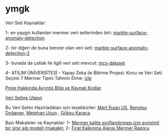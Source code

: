 # ymgk
Veri Seti Kaynaklar:

1- en yaygın kullanılan mermer veri setlerinden biri: [marble-surface-anomaly-detection](https://www.kaggle.com/datasets/wardaddy24/marble-surface-anomaly-detection)

2- bir diğeri de buna benzer olan veri seti: [marble-surface-anomaly-detection-2](https://www.kaggle.com/datasets/wardaddy24/marble-surface-anomaly-detection-2)

3- burada da çatlak ile ilgili veri seti mevcut: [mcs-dataset](https://github.com/MachineLearningVisionRG/mcs-dataset)

4- ATILIM ÜNİVERSİTESİ - Yapay Zeka ile Bitirme Projesi: Konu ve Veri Seti Seçimi 7 Mermer Tipini Tahmin Etme: [izle](https://www.youtube.com/watch?v=63QFHD64wWk) 

[Proje Hakkında Ayrıntılı Bilgi ve Kaynak Kodlar](https://github.com/usmertihsan/Marble-Classification-Using-Deep-Learning-)

[Veri Setine Ulaşın](https://drive.google.com/file/d/1kG6zhk3GXmjIMxaRCp06ZoWWIn-v4goU/view?usp=sharing)

Bu Veri Setini Hazırladıkları için teşekkürler:
[Mert İhsan US](https://www.linkedin.com/in/mertihsanus/),
[Bengisu Doğanay](https://www.linkedin.com/in/bengisu-doğanay/),
[Metehan Uzun](https://www.linkedin.com/in/metehanuzun/) ,
[Göksu Karaca](https://www.linkedin.com/in/göksu-karaca-205748182/)

Bazı Makaleler ve Kaynaklar:
1- [Mermer kalite sınıflandırması için evrişimli bir sinir ağı modeli (makale):](https://link.springer.com/article/10.1007/s42452-020-03520-5)
2- [Fırat Kalkınma Ajansı Mermer Raporu](https://www.kalkinmakutuphanesi.gov.tr/assets/upload/dosyalar/elazig-mermer-raporu.pdf)
